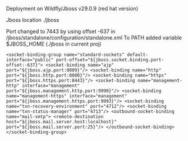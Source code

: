 Deployment on Wildfly/Jboss v29.0.9 (red hat version)

Jboss location ./jboss

Port changed to 7443 by using offset -637 in /jboss/standalone/configuration/standalone.xml
To PATH added variable $JBOSS_HOME (./jboss in current proj)

``
<socket-binding-group name="standard-sockets" default-interface="public" port-offset="${jboss.socket.binding.port-offset:-637}">
<socket-binding name="ajp" port="${jboss.ajp.port:8009}"/>
<socket-binding name="http" port="${jboss.http.port:8080}"/>
<socket-binding name="https" port="${jboss.https.port:8443}"/>
<socket-binding name="management-http" interface="management" port="${jboss.management.http.port:9990}"/>
<socket-binding name="management-https" interface="management" port="${jboss.management.https.port:9993}"/>
<socket-binding name="txn-recovery-environment" port="4712"/>
<socket-binding name="txn-status-manager" port="4713"/>
<outbound-socket-binding name="mail-smtp">
<remote-destination host="${jboss.mail.server.host:localhost}" port="${jboss.mail.server.port:25}"/>
</outbound-socket-binding>
</socket-binding-group>
``

